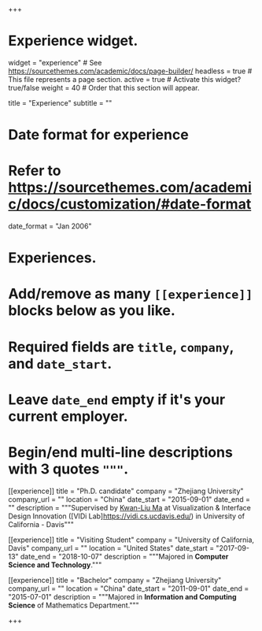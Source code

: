 +++
# Experience widget.
widget = "experience"  # See https://sourcethemes.com/academic/docs/page-builder/
headless = true  # This file represents a page section.
active = true  # Activate this widget? true/false
weight = 40  # Order that this section will appear.

title = "Experience"
subtitle = ""

# Date format for experience
#   Refer to https://sourcethemes.com/academic/docs/customization/#date-format
date_format = "Jan 2006"

# Experiences.
#   Add/remove as many `[[experience]]` blocks below as you like.
#   Required fields are `title`, `company`, and `date_start`.
#   Leave `date_end` empty if it's your current employer.
#   Begin/end multi-line descriptions with 3 quotes `"""`.
[[experience]]
  title = "Ph.D. candidate"
  company = "Zhejiang University"
  company_url = ""
  location = "China"
  date_start = "2015-09-01"
  date_end = ""
  description = """Supervised by [Kwan-Liu Ma](https://web.cs.ucdavis.edu/~ma/) at Visualization & Interface Design Innovation ([VIDi Lab]https://vidi.cs.ucdavis.edu/) in University of California - Davis"""

[[experience]]
  title = "Visiting Student"
  company = "University of California, Davis"
  company_url = ""
  location = "United States"
  date_start = "2017-09-13"
  date_end = "2018-10-07"
  description = """Majored in **Computer Science and Technology**."""

[[experience]]
  title = "Bachelor"
  company = "Zhejiang University"
  company_url = ""
  location = "China"
  date_start = "2011-09-01"
  date_end = "2015-07-01"
  description = """Majored in **Information and Computing Science** of Mathematics Department."""

+++

